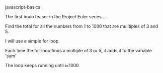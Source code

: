 javascript-basics

The first brain teaser in the Project Euler series.....

Find the total for all the numbers from 1 to 1000 that are muiltiples of 3 and 5.

I will use a simple for loop.

Each time the for loop finds a multiple of 3 or 5, it adds it to the variable 'sum'

The loop keeps running until i=1000